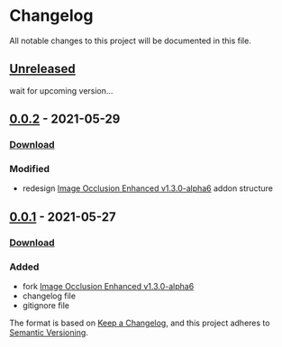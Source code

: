 # Changelog
All notable changes to this project will be documented in this file.


## [Unreleased]
wait for upcoming version...
## [0.0.2] - 2021-05-29
### [Download](https://github.com/arman-bhaai/image-occlusion-armanian-mod/releases/tag/v0.0.2)
### Modified
- redesign [Image Occlusion Enhanced v1.3.0-alpha6](https://github.com/glutanimate/image-occlusion-enhanced/releases/tag/v1.3.0-alpha6) addon structure
   
## [0.0.1] - 2021-05-27
### [Download](https://github.com/arman-bhaai/image-occlusion-armanian-mod/releases/tag/v0.0.1)
### Added
- fork [Image Occlusion Enhanced v1.3.0-alpha6](https://github.com/glutanimate/image-occlusion-enhanced/releases/tag/v1.3.0-alpha6)
- changelog file
- gitignore file

[Unreleased]: https://github.com/arman-bhaai/image-occlusion-armanian-mod/compare/v0.0.2...HEAD
[0.0.2]: https://github.com/arman-bhaai/image-occlusion-armanian-mod/compare/v0.0.1...v0.0.2
[0.0.1]: https://github.com/arman-bhaai/image-occlusion-armanian-mod/releases/tag/v0.0.1


The format is based on [Keep a Changelog](https://keepachangelog.com/en/1.0.0/),
and this project adheres to [Semantic Versioning](https://semver.org/spec/v2.0.0.html).